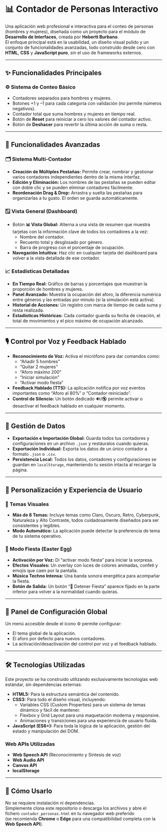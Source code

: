# 📊 Contador de Personas Interactivo

Una aplicación web profesional e interactiva para el conteo de personas (hombres y mujeres), diseñada como un proyecto para el módulo de **Desarrollo de Interfaces**, creada por **Hebertt Burbano**.  
El enfoque principal está en la usabilidad, un diseño visual pulido y un conjunto de funcionalidades avanzadas, todo construido desde cero con **HTML**, **CSS** y **JavaScript puro**, sin el uso de frameworks externos.

---

## ✨ Funcionalidades Principales

### ⚙️ Sistema de Conteo Básico
- Contadores separados para hombres y mujeres.  
- Botones +1 y –1 para cada categoría con validación (no permite números negativos).  
- Contador total que suma hombres y mujeres en tiempo real.  
- Botón de **Reset** para reiniciar a cero los valores del contador activo.  
- Botón de **Deshacer** para revertir la última acción de suma o resta.  

---

## 🚀 Funcionalidades Avanzadas

### 🗂️ Sistema Multi-Contador
- **Creación de Múltiples Pestañas:** Permite crear, nombrar y gestionar varios contadores independientes dentro de la misma interfaz.  
- **Edición y Eliminación:** Los nombres de las pestañas se pueden editar con doble clic y se pueden eliminar contadores fácilmente.  
- **Reordenación Drag & Drop:** Arrastra y suelta las pestañas para organizarlas a tu gusto. El orden se guarda automáticamente.  

### 🪟 Vista General (Dashboard)
- Botón **📊 Vista Global:** Alterna a una vista de resumen que muestra tarjetas con la información clave de todos los contadores a la vez:  
  - Nombre del contador.  
  - Recuento total y desglosado por género.  
  - Barra de progreso con el porcentaje de ocupación.  
- **Navegación Intuitiva:** Haz clic en cualquier tarjeta del dashboard para volver a la vista detallada de ese contador.  

### 📈 Estadísticas Detalladas
- **En Tiempo Real:** Gráfico de barras y porcentajes que muestran la proporción de hombres y mujeres.  
- **Panel Avanzado:** Muestra la ocupación del aforo, la diferencia numérica entre géneros y las entradas por minuto (si la simulación está activa).  
- **Historial de Acciones:** Un registro con marca de tiempo de cada suma y resta realizada.  
- **Estadísticas Históricas:** Cada contador guarda su fecha de creación, el total de movimientos y el pico máximo de ocupación alcanzado.  

---

## 🎙️ Control por Voz y Feedback Hablado

- **Reconocimiento de Voz:** Activa el micrófono para dar comandos como:  
  - “Añadir 5 hombres”  
  - “Quitar 2 mujeres”  
  - “Aforo máximo 200”  
  - “Iniciar simulación”  
  - “Activar modo fiesta”  
- **Feedback Hablado (TTS):** La aplicación notifica por voz eventos importantes como “Aforo al 80%” o “Contador reiniciado”.  
- **Control de Silencio:** Un botón dedicado 🔊/🔇 permite activar o desactivar el feedback hablado en cualquier momento.  

---

## 💾 Gestión de Datos

- **Exportación e Importación Global:** Guarda todos tus contadores y configuraciones en un archivo `.json` y restáuralos cuando quieras.  
- **Exportación Individual:** Exporta los datos de un único contador a formato `.json` o `.csv`.  
- **Persistencia Local:** Todos los datos, contadores y configuraciones se guardan en `localStorage`, manteniendo tu sesión intacta al recargar la página.  

---

## 🎨 Personalización y Experiencia de Usuario

### 🎨 Temas Visuales
- **Más de 8 Temas:** Incluye temas como Claro, Oscuro, Retro, Cyberpunk, Naturaleza y Alto Contraste, todos cuidadosamente diseñados para ser consistentes y legibles.  
- **Modo Automático:** La aplicación puede detectar la preferencia de tema de tu sistema operativo.  

### 🕺 Modo Fiesta (Easter Egg)
- **Activación por Voz:** Di “activar modo fiesta” para iniciar la sorpresa.  
- **Efectos Visuales:** Un overlay con luces de colores animadas, confeti y emojis que caen por la pantalla.  
- **Música Techno Intensa:** Una banda sonora energética para acompañar la fiesta.  
- **Botón de Salida:** Un botón “🎉 Detener Fiesta” aparece fijado en la parte inferior para volver a la normalidad cuando quieras.  

---

## 🔧 Panel de Configuración Global

Un menú accesible desde el icono ⚙️ permite configurar:
- El tema global de la aplicación.  
- El aforo por defecto para nuevos contadores.  
- La activación/desactivación del control por voz y el feedback hablado.  

---

## 🛠️ Tecnologías Utilizadas

Este proyecto se ha construido utilizando exclusivamente tecnologías web estándar, sin dependencias externas:

- **HTML5:** Para la estructura semántica del contenido.  
- **CSS3:** Para todo el diseño visual, incluyendo:  
  - Variables CSS (Custom Properties) para un sistema de temas dinámico y fácil de mantener.  
  - Flexbox y Grid Layout para una maquetación moderna y responsive.  
  - Animaciones y transiciones para una experiencia de usuario fluida.  
- **JavaScript (ES6+):** Para toda la lógica de la aplicación, gestión del estado y manipulación del DOM.  

### Web APIs Utilizadas
- **Web Speech API** (Reconocimiento y Síntesis de voz)  
- **Web Audio API**  
- **Canvas API**  
- **localStorage**

---

## 🚀 Cómo Usarlo

No se requiere instalación ni dependencias.  
Simplemente clona este repositorio o descarga los archivos y abre el fichero `contador_personas.html` en tu navegador web preferido  
(se recomienda **Chrome** o **Edge** para una compatibilidad completa con la **Web Speech API**).
```
